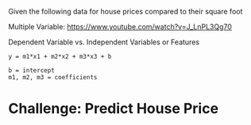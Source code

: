






Given the following data for house prices compared to their square foot



Multiple Variable: https://www.youtube.com/watch?v=J_LnPL3Qg70

Dependent Variable vs. Independent Variables or Features

```
y = m1*x1 + m2*x2 + m3*x3 + b

b = intercept
m1, m2, m3 = coefficients
```

# Challenge: Predict House Price
